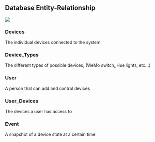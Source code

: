 
## Database Entity-Relationship

![](./SystemER.png)

### Devices

The individual devices connected to the system

### Device_Types 

The different types of possible devices, (WeMo switch,,Hue lights, etc...)


### User

A person that can add and control devices

### User_Devices

The devices a user has access to

### Event

A snapshot of a device state at a certain time

